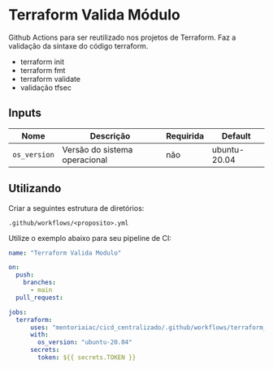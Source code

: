 # Terraform Valida Módulo
Github Actions para ser reutilizado nos projetos de Terraform. Faz a validação da sintaxe do código terraform. 

- terraform init
- terraform fmt
- terraform validate
- validação tfsec

## Inputs
| Nome | Descrição | Requirida |Default |
|------|-----------|-----------|--------|
|`os_version` | Versão do sistema operacional | não | ubuntu-20.04 |


## Utilizando 
Criar a seguintes estrutura de diretórios: 

`.github/workflows/<proposito>.yml`

Utilize o exemplo abaixo para seu pipeline de CI:

```yaml
name: "Terraform Valida Modulo"

on:
  push:
    branches:
      - main
  pull_request:

jobs:
  terraform:
      uses: "mentoriaiac/cicd_centralizado/.github/workflows/terraform_valida_modulo.yaml@v1"
      with: 
        os_version: "ubuntu-20.04"
      secrets:
        token: ${{ secrets.TOKEN }}
```
